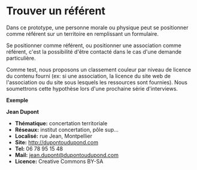 # Trouver un référent

Dans ce prototype, une personne morale ou physique peut se positionner comme référent sur un territoire en remplissant un formulaire.

Se positionner comme référent, ou positionner une association comme référent, c'est la possibilité d'être contacté dans le cas d'une demande particulière.

Comme test, nous proposons un classement couleur par niveau de licence du contenu fourni (ex: si une association, la licence du site web de l'association ou du site sous lesquels les ressources sont fournies). Nous soumettrons cette hypothèse lors d'une prochaine série d'interviews.

**Exemple**

**Jean Dupont**
* __Thématique:__ concertation territoriale
* __Réseaux:__ institut concertation, pôle sup...
* __Localisé:__ rue Jean, Montpellier
* __Site:__ http://dupontoudupond.com
* __Tel:__ 06 78 95 15 48
* __Mail:__ jean.dupont@dupontoudupond.com
* __Licence:__ Creative Commons BY-SA

